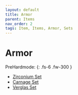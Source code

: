 ```yaml
---
layout: default
title: Armor
parent: Items
nav_order: 2
tags: Item, Items, Armor, Sets
---
```


# Armor

PreHardmode: 
{: .fs-6 .fw-300 }
- [Zirconium Set](https://koekmeneer.github.io/SupernovaMod/docs/items/armor/zirconium_set)
- [Carnage Set](https://koekmeneer.github.io/SupernovaMod/docs/items/armor/carnage_set)
- [Verglas Set](https://koekmeneer.github.io/SupernovaMod/docs/items/armor/verglas_set)